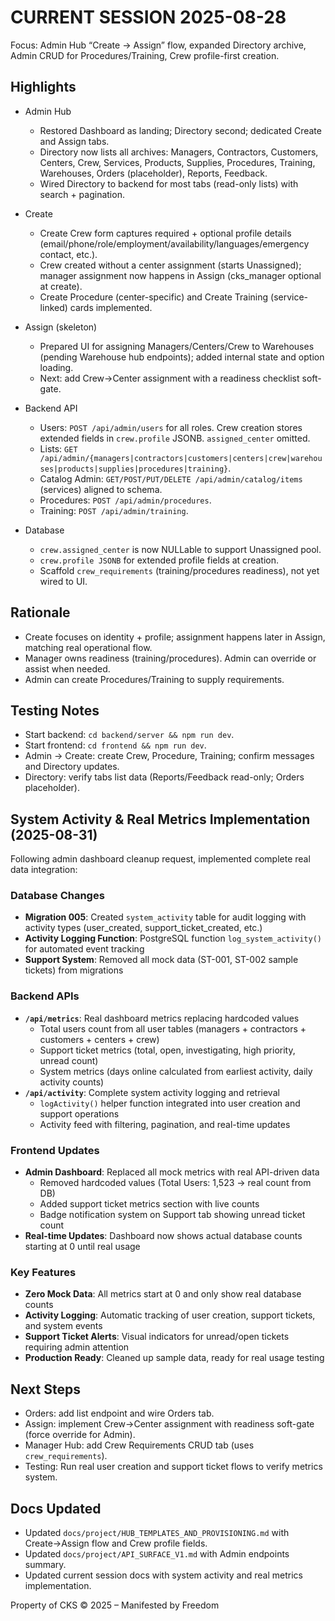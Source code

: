 # CURRENT SESSION 2025-08-28

Focus: Admin Hub “Create → Assign” flow, expanded Directory archive, Admin CRUD for Procedures/Training, Crew profile-first creation.

## Highlights

- Admin Hub
  - Restored Dashboard as landing; Directory second; dedicated Create and Assign tabs.
  - Directory now lists all archives: Managers, Contractors, Customers, Centers, Crew, Services, Products, Supplies, Procedures, Training, Warehouses, Orders (placeholder), Reports, Feedback.
  - Wired Directory to backend for most tabs (read-only lists) with search + pagination.

- Create
  - Create Crew form captures required + optional profile details (email/phone/role/employment/availability/languages/emergency contact, etc.).
  - Crew created without a center assignment (starts Unassigned); manager assignment now happens in Assign (cks_manager optional at create).
  - Create Procedure (center-specific) and Create Training (service-linked) cards implemented.

- Assign (skeleton)
  - Prepared UI for assigning Managers/Centers/Crew to Warehouses (pending Warehouse hub endpoints); added internal state and option loading.
  - Next: add Crew→Center assignment with a readiness checklist soft-gate.

- Backend API
  - Users: `POST /api/admin/users` for all roles. Crew creation stores extended fields in `crew.profile` JSONB. `assigned_center` omitted.
  - Lists: `GET /api/admin/{managers|contractors|customers|centers|crew|warehouses|products|supplies|procedures|training}`.
  - Catalog Admin: `GET/POST/PUT/DELETE /api/admin/catalog/items` (services) aligned to schema.
  - Procedures: `POST /api/admin/procedures`.
  - Training: `POST /api/admin/training`.

- Database
  - `crew.assigned_center` is now NULLable to support Unassigned pool.
  - `crew.profile JSONB` for extended profile fields at creation.
  - Scaffold `crew_requirements` (training/procedures readiness), not yet wired to UI.

## Rationale

- Create focuses on identity + profile; assignment happens later in Assign, matching real operational flow.
- Manager owns readiness (training/procedures). Admin can override or assist when needed.
- Admin can create Procedures/Training to supply requirements.

## Testing Notes

- Start backend: `cd backend/server && npm run dev`.
- Start frontend: `cd frontend && npm run dev`.
- Admin → Create: create Crew, Procedure, Training; confirm messages and Directory updates.
- Directory: verify tabs list data (Reports/Feedback read-only; Orders placeholder).

## System Activity & Real Metrics Implementation (2025-08-31)

Following admin dashboard cleanup request, implemented complete real data integration:

### Database Changes
- **Migration 005**: Created `system_activity` table for audit logging with activity types (user_created, support_ticket_created, etc.)
- **Activity Logging Function**: PostgreSQL function `log_system_activity()` for automated event tracking
- **Support System**: Removed all mock data (ST-001, ST-002 sample tickets) from migrations

### Backend APIs
- **`/api/metrics`**: Real dashboard metrics replacing hardcoded values
  - Total users count from all user tables (managers + contractors + customers + centers + crew)
  - Support ticket metrics (total, open, investigating, high priority, unread count)
  - System metrics (days online calculated from earliest activity, daily activity counts)
- **`/api/activity`**: Complete system activity logging and retrieval
  - `logActivity()` helper function integrated into user creation and support operations
  - Activity feed with filtering, pagination, and real-time updates

### Frontend Updates
- **Admin Dashboard**: Replaced all mock metrics with real API-driven data
  - Removed hardcoded values (Total Users: 1,523 → real count from DB)
  - Added support ticket metrics section with live counts
  - Badge notification system on Support tab showing unread ticket count
- **Real-time Updates**: Dashboard now shows actual database counts starting at 0 until real usage

### Key Features
- **Zero Mock Data**: All metrics start at 0 and only show real database counts
- **Activity Logging**: Automatic tracking of user creation, support tickets, and system events
- **Support Ticket Alerts**: Visual indicators for unread/open tickets requiring admin attention
- **Production Ready**: Cleaned up sample data, ready for real usage testing

## Next Steps

- Orders: add list endpoint and wire Orders tab.
- Assign: implement Crew→Center assignment with readiness soft-gate (force override for Admin).
- Manager Hub: add Crew Requirements CRUD tab (uses `crew_requirements`).
- Testing: Run real user creation and support ticket flows to verify metrics system.

## Docs Updated

- Updated `docs/project/HUB_TEMPLATES_AND_PROVISIONING.md` with Create→Assign flow and Crew profile fields.
- Updated `docs/project/API_SURFACE_V1.md` with Admin endpoints summary.
- Updated current session docs with system activity and real metrics implementation.

Property of CKS © 2025 – Manifested by Freedom
